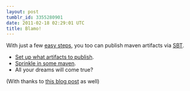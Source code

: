 ```yaml
---
layout: post
tumblr_id: 3355280901
date: 2011-02-18 02:29:01 UTC
title: Blamo!
---
```


With just a few [easy steps](https://github.com/codahale/maven-sbt), you too
can publish maven artifacts via
[SBT](https://code.google.com/p/simple-build-tool/).

* [Set up what artifacts to publish](https://github.com/nparry/smircd/commit/16ed5544f0a0cfe0551b1efe201abda1ce3da62e).
* [Sprinkle in some maven](https://github.com/nparry/smircd/commit/508a7e54b37a9e2fc9017a6374a462c71b18cefd).
* All your dreams will come true?

(With thanks to [this blog post](http://brizzled.clapper.org/id/100/) as well)

